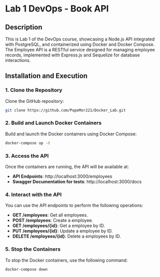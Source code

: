 # Lab 1 DevOps - Book API

## Description

This is Lab 1 of the DevOps course, showcasing a Node.js API integrated with PostgreSQL, and containerized using Docker and Docker Compose. The Employee API is a RESTful service designed for managing employee records, implemented with Express.js and Sequelize for database interactions.


## Installation and Execution

### 1. Clone the Repository

Clone the GitHub repository:

```sh
git clone https://github.com/PapeMor221/Docker_Lab.git
```


### 2. Build and Launch Docker Containers

Build and launch the Docker containers using Docker Compose:

```sh
docker-compose up -d
```

### 3. Access the API

Once the containers are running, the API will be available at:

* **API Endpoints**: http://localhost:3000/employees
* **Swagger Documentation for tests**: http://localhost:3000/docs

### 4. Interact with the API

You can use the API endpoints to perform the following operations:

* **GET /employees**: Get all employees.
* **POST /employees**: Create a employee.
* **GET /employees/{id}**: Get a employee by ID.
* **PUT /employees/{id}**: Update a employee by ID.
* **DELETE /employees/{id}**: Delete a employees by ID.

### 5. Stop the Containers

To stop the Docker containers, use the following command:

```sh
docker-compose down
```
